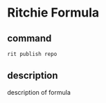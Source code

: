 # Ritchie Formula

## command

```bash
rit publish repo
```

## description

description of formula
